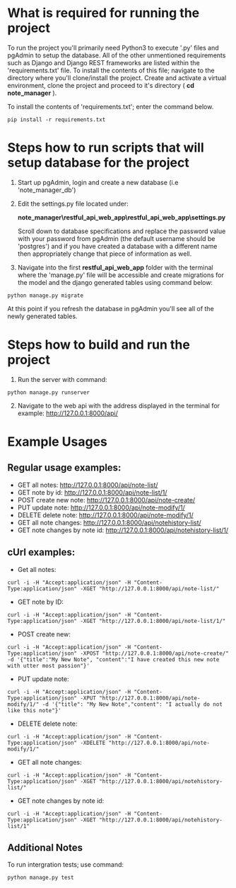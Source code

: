 # What is required for running the project
To run the project you'll primarily need Python3 to execute '.py' files and pgAdmin to setup the database. All of the other unmentioned requirements such as Django and Django REST frameworks are listed within the 'requirements.txt' file. To install the contents of this file; navigate to the directory where you'll clone/install the project. Create and activate a virtual environment, clone the project and proceed to it's directory ( **cd note_manager** ).

To install the contents of 'requirements.txt'; enter the command below.
```
pip install -r requirements.txt
```
# Steps how to run scripts that will setup database for the project
1.  Start up pgAdmin, login and create a new database (i.e 'note_manager_db') 

2.  Edit the settings.py file located under: 
    
    **note_manager\restful_api_web_app\restful_api_web_app\settings.py**
    
    Scroll down to database specifications and replace the password value with your password from pgAdmin (the default username should be 'postgres') and if you have created a database with a different name then appropriately change that piece of information as well.

3.  Navigate into the first **restful_api_web_app** folder with the terminal where the 'manage.py' file will be accessible and create migrations for the model and the django generated tables using command below:
```
python manage.py migrate
```
At this point if you refresh the database in pgAdmin you'll see all of the newly generated tables.

# Steps how to build and run the project
1.  Run the server with command:
```
python manage.py runserver
```
2.  Navigate to the web api with the address displayed in the terminal for example:
    http://127.0.0.1:8000/api/

# Example Usages
## Regular usage examples:
- GET all notes:    http://127.0.0.1:8000/api/note-list/
- GET note by id:   http://127.0.0.1:8000/api/note-list/1/
- POST create new note: http://127.0.0.1:8000/api/note-create/
- PUT update note:  http://127.0.0.1:8000/api/note-modify/1/
- DELETE delete note:   http://127.0.0.1:8000/api/note-modify/1/
- GET all note changes: http://127.0.0.1:8000/api/notehistory-list/
- GET note changes by note id:  http://127.0.0.1:8000/api/notehistory-list/1/

## cUrl examples:
- Get all notes:
```
curl -i -H "Accept:application/json" -H "Content-Type:application/json" -XGET "http://127.0.0.1:8000/api/note-list/"
```
- GET note by ID:
```
curl -i -H "Accept:application/json" -H "Content-Type:application/json" -XGET "http://127.0.0.1:8000/api/note-list/1/"
```
- POST create new:
```
curl -i -H "Accept:application/json" -H "Content-Type:application/json" -XPOST "http://127.0.0.1:8000/api/note-create/" -d '{"title":"My New Note", "content":"I have created this new note with utter most passion"}'
```
- PUT update note:
```
curl -i -H "Accept:application/json" -H "Content-Type:application/json" -XPUT "http://127.0.0.1:8000/api/note-modify/1/" -d '{"title": "My New Note","content": "I actually do not like this note"}'
```
- DELETE delete note:
```
curl -i -H "Accept:application/json" -H "Content-Type:application/json" -XDELETE "http://127.0.0.1:8000/api/note-modify/1/"
```
- GET all note changes:
```
curl -i -H "Accept:application/json" -H "Content-Type:application/json" -XGET "http://127.0.0.1:8000/api/notehistory-list/"
```
- GET note changes by note id:
```
curl -i -H "Accept:application/json" -H "Content-Type:application/json" -XGET "http://127.0.0.1:8000/api/notehistory-list/1"
```
## Additional Notes
To run intergration tests; use command:
```
python manage.py test
```
